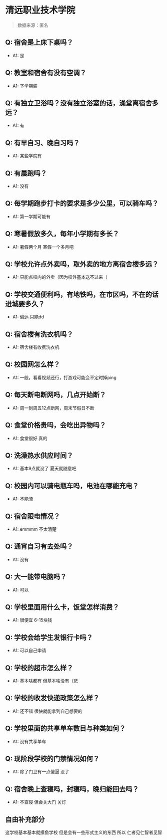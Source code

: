 # 清远职业技术学院

> 数据来源：匿名

## Q: 宿舍是上床下桌吗？

- A1: 是

## Q: 教室和宿舍有没有空调？

- A1: 下学期装

## Q: 有独立卫浴吗？没有独立浴室的话，澡堂离宿舍多远？

- A1: 有

## Q: 有早自习、晚自习吗？

- A1: 某些学院有

## Q: 有晨跑吗？

- A1: 没有

## Q: 每学期跑步打卡的要求是多少公里，可以骑车吗？

- A1: 第一学期可能有

## Q: 寒暑假放多久，每年小学期有多长？

- A1: 暑假两个月 寒假一个多月吧

## Q: 学校允许点外卖吗，取外卖的地方离宿舍楼多远？

- A1: 只能点校内的外卖（因为校外基本送不过来（

## Q: 学校交通便利吗，有地铁吗，在市区吗，不在的话进城要多久？

- A1: 偏远 只能dd

## Q: 宿舍楼有洗衣机吗？

- A1: 宿舍楼有收费洗衣机

## Q: 校园网怎么样？

- A1: 一般，看看视频还行，打游戏可能会不定时掉ping

## Q: 每天断电断网吗，几点开始断？

- A1: 周一到周五12点断网，周末节假日不断

## Q: 食堂价格贵吗，会吃出异物吗？

- A1: 食堂很好 真的

## Q: 洗澡热水供应时间？

- A1: 基本9点就没了 夏天就随意吧

## Q: 校园内可以骑电瓶车吗，电池在哪能充电？

- A1: 不能骑

## Q: 宿舍限电情况？

- A1: emmmm 不太清楚

## Q: 通宵自习有去处吗？

- A1: 没有

## Q: 大一能带电脑吗？

- A1: 可以

## Q: 学校里面用什么卡，饭堂怎样消费？

- A1: 很便宜 6-15块钱

## Q: 学校会给学生发银行卡吗？

- A1: 可以自己申请

## Q: 学校的超市怎么样？

- A1: 基本啥都有 但基本啥没有（悲

## Q: 学校的收发快递政策怎么样？

- A1: 还不错  很快就能拿到自己想要的

## Q: 学校里面的共享单车数目与种类如何？

- A1: 没有共享单车

## Q: 现阶段学校的门禁情况如何？

- A1: 除了门卫有一点傻逼 没了

## Q: 宿舍晚上查寝吗，封寝吗，晚归能回去吗？

- A1: 不查寝 但会关大门 关灯

## 自由补充部分

这学校基本基本就摸鱼学校 但是会有一些形式主义的东西 所以  仁者见仁智者见智